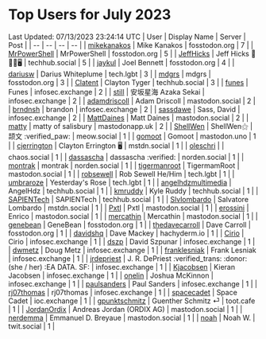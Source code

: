 # Top Users for July 2023
Last Updated: 07/13/2023 23:24:14 UTC
| User | Display Name | Server | Post |
| -- | -- | -- | -- |
| [mikekanakos](https://fosstodon.org/@mikekanakos) | Mike Kanakos | fosstodon.org | 7 |
| [MrPowerShell](https://fosstodon.org/@MrPowerShell) | MrPowerShell | fosstodon.org | 5 |
| [JeffHicks](https://techhub.social/@JeffHicks) | Jeff Hicks 🐶🎼🍷🖥️ | techhub.social | 5 |
| [jaykul](https://fosstodon.org/@jaykul) | Joel Bennett | fosstodon.org | 4 |
| [dariusw](https://tech.lgbt/@dariusw) | Darius Whiteplume | tech.lgbt | 3 |
| [mdgrs](https://fosstodon.org/@mdgrs) | mdgrs | fosstodon.org | 3 |
| [Clatent](https://techhub.social/@Clatent) | Clayton Tyger | techhub.social | 3 |
| [funes](https://infosec.exchange/@funes) | Funes | infosec.exchange | 2 |
| [still](https://infosec.exchange/@still) | 安坂星海 Azaka Sekai | infosec.exchange | 2 |
| [adamdriscoll](https://mastodon.social/@adamdriscoll) | Adam Driscoll | mastodon.social | 2 |
| [brndnsh](https://infosec.exchange/@brndnsh) | brandon | infosec.exchange | 2 |
| [sassdawe](https://infosec.exchange/@sassdawe) | Sass, David | infosec.exchange | 2 |
| [MattDaines](https://mastodon.social/@MattDaines) | Matt Daines | mastodon.social | 2 |
| [matty](https://mastodonapp.uk/@matty) | matty of salisbury | mastodonapp.uk | 2 |
| [ShellWen](https://meow.social/@ShellWen) | ShellWen⚝ | 颉文 :verified_paw: | meow.social | 1 |
| [gomoot](https://mastodon.uno/@gomoot) | Gomoot | mastodon.uno | 1 |
| [cjerrington](https://mstdn.social/@cjerrington) | Clayton Errington 🖥️ | mstdn.social | 1 |
| [oleschri](https://chaos.social/@oleschri) |  | chaos.social | 1 |
| [dassascha](https://norden.social/@dassascha) | dassascha :verified: | norden.social | 1 |
| [montrak](https://norden.social/@montrak) | montrak | norden.social | 1 |
| [tigermanroot](https://mastodon.social/@tigermanroot) | TigermamRoot | mastodon.social | 1 |
| [robsewell](https://tech.lgbt/@robsewell) | Rob Sewell He/Him | tech.lgbt | 1 |
| [umbraroze](https://tech.lgbt/@umbraroze) | Yesterday's Rose | tech.lgbt | 1 |
| [angelhdzmultimedia](https://techhub.social/@angelhdzmultimedia) | AngelHdz | techhub.social | 1 |
| [kmruddy](https://techhub.social/@kmruddy) | Kyle Ruddy | techhub.social | 1 |
| [SAPIENTech](https://techhub.social/@SAPIENTech) | SAPIENTech | techhub.social | 1 |
| [Slvlombardo](https://mstdn.social/@Slvlombardo) | Salvatore Lombardo | mstdn.social | 1 |
| [Pxtl](https://mastodon.social/@Pxtl) | Pxtl | mastodon.social | 1 |
| [erossini](https://mastodon.social/@erossini) | Enrico | mastodon.social | 1 |
| [mercathin](https://mastodon.social/@mercathin) | Mercathin | mastodon.social | 1 |
| [genebean](https://fosstodon.org/@genebean) | GeneBean | fosstodon.org | 1 |
| [thedavecarroll](https://fosstodon.org/@thedavecarroll) | Dave Carroll | fosstodon.org | 1 |
| [davidshq](https://hachyderm.io/@davidshq) | Dave Mackey | hachyderm.io | 1 |
| [Cirio](https://infosec.exchange/@Cirio) | Cirio | infosec.exchange | 1 |
| [dszp](https://infosec.exchange/@dszp) | David Szpunar | infosec.exchange | 1 |
| [dwmetz](https://infosec.exchange/@dwmetz) | Doug Metz | infosec.exchange | 1 |
| [franklesniak](https://infosec.exchange/@franklesniak) | Frank Lesniak | infosec.exchange | 1 |
| [jrdepriest](https://infosec.exchange/@jrdepriest) | J. R. DePriest :verified_trans: :donor: (she / her) :EA DATA. SF: | infosec.exchange | 1 |
| [Kjacobsen](https://infosec.exchange/@Kjacobsen) | Kieran Jacobsen | infosec.exchange | 1 |
| [onelin](https://infosec.exchange/@onelin) | Joshua McKinnon | infosec.exchange | 1 |
| [paulsanders](https://infosec.exchange/@paulsanders) | Paul Sanders | infosec.exchange | 1 |
| [rj07thomas](https://infosec.exchange/@rj07thomas) | rj07thomas | infosec.exchange | 1 |
| [spacecadet](https://ioc.exchange/@spacecadet) | Space Cadet | ioc.exchange | 1 |
| [gpunktschmitz](https://toot.cafe/@gpunktschmitz) | Guenther Schmitz ⏎ | toot.cafe | 1 |
| [JordanOrdix](https://mastodon.social/@JordanOrdix) | Andreas Jordan (ORDIX AG) | mastodon.social | 1 |
| [nerdemma](https://mastodon.social/@nerdemma) | Emmanuel D. Breyaue | mastodon.social | 1 |
| [noah](https://twit.social/@noah) | Noah W. | twit.social | 1 |
